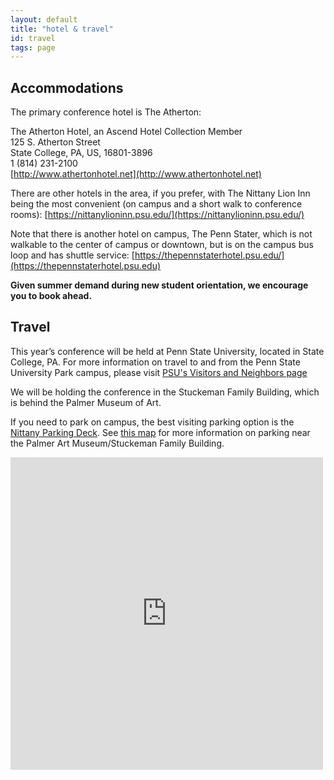 ```yaml
---
layout: default
title: "hotel & travel"
id: travel
tags: page
---
```


## Accommodations

The primary conference hotel is The Atherton:

The Atherton Hotel, an Ascend Hotel Collection Member<br/>
125 S. Atherton Street<br/>
State College, PA, US, 16801-3896<br/>
1 (814) 231-2100<br/>
[http://www.athertonhotel.net](http://www.athertonhotel.net)

There are other hotels in the area, if you prefer, with The Nittany Lion Inn being the most convenient (on campus and a short walk to conference rooms): [https://nittanylioninn.psu.edu/](https://nittanylioninn.psu.edu/)

Note that there is another hotel on campus, The Penn Stater, which is not walkable to the center of campus or downtown, but is on the campus bus loop and has shuttle service: [https://thepennstaterhotel.psu.edu/](https://thepennstaterhotel.psu.edu)

**Given summer demand during new student orientation, we encourage you to book ahead.**

## Travel

This year’s conference will be held at Penn State University, located in State College, PA. For more information on travel to and from the Penn State University Park campus, please visit [PSU's Visitors and Neighbors page](http://www.psu.edu/visitors-and-neighbors)

We will be holding the conference in the Stuckeman Family Building, which is behind the Palmer Museum of Art.

If you need to park on campus, the best visiting parking option is the [Nittany Parking Deck](https://transportation.psu.edu/nittany-parking-deck). See [this map](https://www.google.com/maps/d/u/0/viewer?mid=1JTL1PDrKY7W9zg7K0XeufL-1150&ll=40.800905140701325%2C-77.86738690081796&z=16) for more information on parking near the Palmer Art Museum/Stuckeman Family Building.

<div class="mapouter"><div class="gmap_canvas"><iframe width="500" height="500" id="gmap_canvas" src="https://www.google.com/maps/d/u/0/viewer?mid=1JTL1PDrKY7W9zg7K0XeufL-1150&ll=40.798748830143644%2C-77.86689337435922&z=17" frameborder="0" scrolling="no" marginheight="0" marginwidth="0"></iframe><a href="http://www.embedgooglemap.net">embedgooglemap.net</a></div><style>.mapouter{overflow:hidden;height:500px;width:500px;}.gmap_canvas {background:none!important;height:500px;width:500px;}</style></div>

